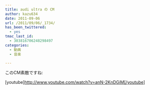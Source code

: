 ```yaml
---
title: audi ultra の CM
author: kazu634
date: 2011-09-06
url: /2011/09/06/_1734/
has_been_twittered:
  - yes
tmac_last_id:
  - 303816706248298497
categories:
  - 動画
  - 音楽

---
```

このCM素敵ですね:

[youtube]http://www.youtube.com/watch?v=anN-2KnDGiM[/youtube]